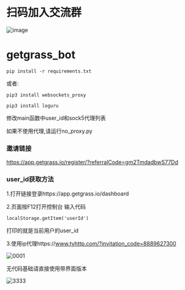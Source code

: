 # 扫码加入交流群

![image](https://github.com/ymmmmmmmm/getgrass_bot/assets/51306299/36b45b13-fe65-4c5f-80f5-ea83aebecf01)

# getgrass_bot

`pip install -r requirements.txt`

或者: 

`pip3 install websockets_proxy`

`pip3 install loguru`


修改main函数中user_id和sock5代理列表

如果不使用代理,请运行no_proxy.py


### 邀请链接

https://app.getgrass.io/register/?referralCode=gm2TmdadbwS77Dd

### user_id获取方法

1.打开链接登录https://app.getgrass.io/dashboard

2.页面按F12打开控制台 输入代码

`localStorage.getItem('userId')`

打印的就是当前用户的user_id

3.使用ip代理https://www.tyhttp.com/?invitation_code=8889627300

![0001](https://github.com/ymmmmmmmm/getgrass_bot/assets/51306299/31d0e16e-df2f-443a-a141-910d16052ed9)


无代码基础请直接使用带界面版本


![3333](https://github.com/ymmmmmmmm/getgrass_bot/assets/51306299/80e18c1f-da5d-40d4-a361-3506b44c6602)

